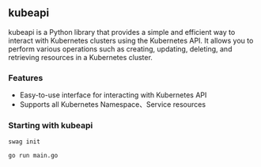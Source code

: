 ## kubeapi

kubeapi is a Python library that provides a simple and efficient way to interact with Kubernetes clusters using the Kubernetes API. It allows you to perform various operations such as creating, updating, deleting, and retrieving resources in a Kubernetes cluster.

### Features

- Easy-to-use interface for interacting with Kubernetes API
- Supports all Kubernetes Namespace、Service resources

### Starting with kubeapi

```shell
swag init

go run main.go
```

